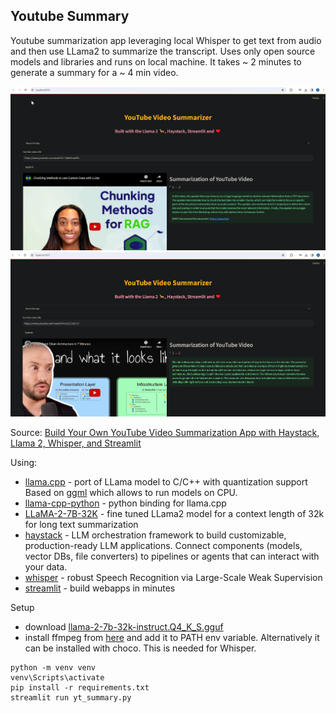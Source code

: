 ## Youtube Summary

Youtube summarization app leveraging local Whisper to get text from audio and then use LLama2 to summarize the transcript. Uses only open source models and libraries and runs on local machine.
It takes ~ 2 minutes to generate a summary for a ~ 4 min video.

![](img/youtube-summary-1.png)
![](img/youtube-summary-2.png)

Source: [Build Your Own YouTube Video Summarization App with Haystack, Llama 2, Whisper, and Streamlit](https://www.youtube.com/watch?v=K9mDAb2Lz6Y)

Using:
- [llama.cpp](https://github.com/ggerganov/llama.cpp) - port of LLama model to C/C++ with quantization support Based on [ggml](https://github.com/ggerganov/ggml) which allows to run models on CPU.
- [llama-cpp-python](https://github.com/abetlen/llama-cpp-python) - python binding for llama.cpp
- [LLaMA-2-7B-32K](https://huggingface.co/togethercomputer/LLaMA-2-7B-32K) - fine tuned LLama2 model for a context length of 32k for long text summarization
- [haystack](https://github.com/deepset-ai/haystack) - LLM orchestration framework to build customizable, production-ready LLM applications. Connect components (models, vector DBs, file converters) to pipelines or agents that can interact with your data.
- [whisper](https://github.com/openai/whisper) - robust Speech Recognition via Large-Scale Weak Supervision
- [streamlit](https://github.com/streamlit/streamlit) - build webapps in minutes

Setup
- download [llama-2-7b-32k-instruct.Q4_K_S.gguf](https://huggingface.co/TheBloke/Llama-2-7B-32K-Instruct-GGUF/resolve/main/llama-2-7b-32k-instruct.Q4_K_S.gguf?download=true)
- install ffmpeg from [here](https://ffmpeg.org/download.html) and add it to PATH env variable. Alternatively it can be installed with choco. This is needed for Whisper.

```
python -m venv venv
venv\Scripts\activate
pip install -r requirements.txt
streamlit run yt_summary.py
```
